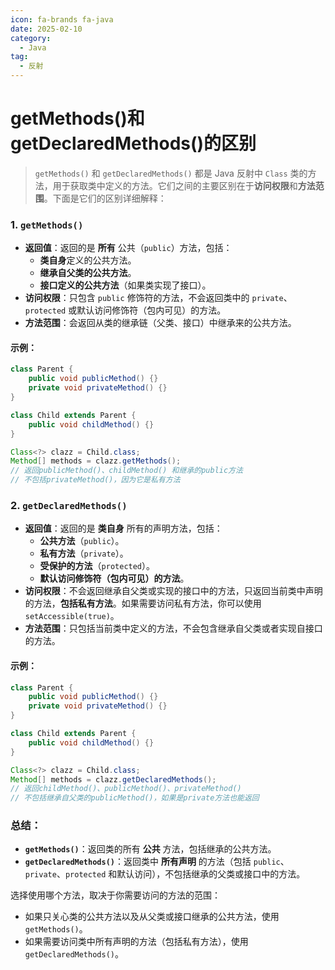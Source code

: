 ```yaml
---
icon: fa-brands fa-java
date: 2025-02-10
category:
  - Java
tag:
  - 反射
---
```

# getMethods()和getDeclaredMethods()的区别

> `getMethods()` 和 `getDeclaredMethods()` 都是 Java 反射中 `Class` 类的方法，用于获取类中定义的方法。它们之间的主要区别在于**访问权限**和**方法范围**。下面是它们的区别详细解释：

<!-- more -->
### 1. `getMethods()`
- **返回值**：返回的是 **所有** 公共（`public`）方法，包括：
  - **类自身**定义的公共方法。
  - **继承自父类的公共方法**。
  - **接口定义的公共方法**（如果类实现了接口）。
- **访问权限**：只包含 `public` 修饰符的方法，不会返回类中的 `private`、`protected` 或默认访问修饰符（包内可见）的方法。
- **方法范围**：会返回从类的继承链（父类、接口）中继承来的公共方法。

#### 示例：
```java
class Parent {
    public void publicMethod() {}
    private void privateMethod() {}
}

class Child extends Parent {
    public void childMethod() {}
}

Class<?> clazz = Child.class;
Method[] methods = clazz.getMethods();  
// 返回publicMethod()、childMethod() 和继承的public方法
// 不包括privateMethod()，因为它是私有方法
```

### 2. `getDeclaredMethods()`
- **返回值**：返回的是 **类自身** 所有的声明方法，包括：
  - **公共方法**（`public`）。
  - **私有方法**（`private`）。
  - **受保护的方法**（`protected`）。
  - **默认访问修饰符（包内可见）的方法**。
- **访问权限**：不会返回继承自父类或实现的接口中的方法，只返回当前类中声明的方法，**包括私有方法**。如果需要访问私有方法，你可以使用 `setAccessible(true)`。
- **方法范围**：只包括当前类中定义的方法，不会包含继承自父类或者实现自接口的方法。

#### 示例：
```java
class Parent {
    public void publicMethod() {}
    private void privateMethod() {}
}

class Child extends Parent {
    public void childMethod() {}
}

Class<?> clazz = Child.class;
Method[] methods = clazz.getDeclaredMethods();  
// 返回childMethod()、publicMethod()、privateMethod() 
// 不包括继承自父类的publicMethod()，如果是private方法也能返回
```



<Badge text="important" type="important" /> 

### 总结：

- **`getMethods()`**：返回类的所有 **公共** 方法，包括继承的公共方法。
- **`getDeclaredMethods()`**：返回类中 **所有声明** 的方法（包括 `public`、`private`、`protected` 和默认访问），不包括继承的父类或接口中的方法。

选择使用哪个方法，取决于你需要访问的方法的范围：
- 如果只关心类的公共方法以及从父类或接口继承的公共方法，使用 `getMethods()`。
- 如果需要访问类中所有声明的方法（包括私有方法），使用 `getDeclaredMethods()`。